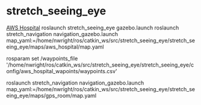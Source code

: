 # stretch_seeing_eye

[AWS Hospital](https://github.com/aws-robotics/aws-robomaker-hospital-world)
roslaunch stretch_seeing_eye gazebo.launch
roslaunch stretch_navigation navigation_gazebo.launch map_yaml:=/home/nwright/ros/catkin_ws/src/stretch_seeing_eye/stretch_seeing_eye/maps/aws_hospital/map.yaml

rosparam set /waypoints_file '/home/nwright/ros/catkin_ws/src/stretch_seeing_eye/stretch_seeing_eye/config/aws_hospital_wapoints/waypoints.csv'


roslaunch stretch_navigation navigation_gazebo.launch map_yaml:=/home/nwright/ros/catkin_ws/src/stretch_seeing_eye/stretch_seeing_eye/maps/gps_room/map.yaml
